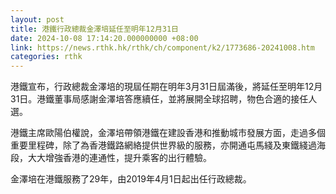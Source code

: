```yaml
---
layout: post
title: 港鐵行政總裁金澤培延任至明年12月31日
date: 2024-10-08 17:14:20.000000000 +08:00
link: https://news.rthk.hk/rthk/ch/component/k2/1773686-20241008.htm
categories: rthk
---
```


港鐵宣布，行政總裁金澤培的現屆任期在明年3月31日屆滿後，將延任至明年12月31日。港鐵董事局感謝金澤培答應續任，並將展開全球招聘，物色合適的接任人選。

港鐵主席歐陽伯權說，金澤培帶領港鐵在建設香港和推動城市發展方面，走過多個重要里程碑，除了為香港鐵路網絡提供世界級的服務，亦開通屯馬綫及東鐵綫過海段，大大增強香港的連通性，提升乘客的出行體驗。

金澤培在港鐵服務了29年，由2019年4月1日起出任行政總裁。
